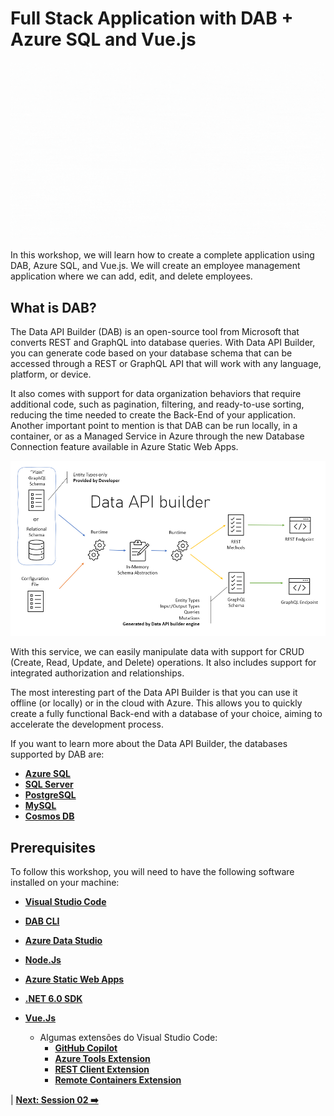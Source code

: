# Full Stack Application with DAB + Azure SQL and Vue.js

![dab](./../../workshop-images/dab-workshops.gif)


In this workshop, we will learn how to create a complete application using DAB, Azure SQL, and Vue.js. We will create an employee management application where we can add, edit, and delete employees.



## What is DAB? 

The Data API Builder (DAB) is an open-source tool from Microsoft that converts REST and GraphQL into database queries. With Data API Builder, you can generate code based on your database schema that can be accessed through a REST or GraphQL API that will work with any language, platform, or device.

It also comes with support for data organization behaviors that require additional code, such as pagination, filtering, and ready-to-use sorting, reducing the time needed to create the Back-End of your application. Another important point to mention is that DAB can be run locally, in a container, or as a Managed Service in Azure through the new Database Connection feature available in Azure Static Web Apps.

![image-01](./../../workshop-images/dab-workflow.png)

With this service, we can easily manipulate data with support for CRUD (Create, Read, Update, and Delete) operations. It also includes support for integrated authorization and relationships.

The most interesting part of the Data API Builder is that you can use it offline (or locally) or in the cloud with Azure. This allows you to quickly create a fully functional Back-end with a database of your choice, aiming to accelerate the development process.

If you want to learn more about the Data API Builder, the databases supported by DAB are:

- **[Azure SQL](https://azure.microsoft.com/products/azure-sql/?WT.mc_id=javascript-75515-gllemos)** 
- **[SQL Server](https://www.microsoft.com/sql-server/sql-server-downloads?WT.mc_id=javascript-75515-gllemos)**
- **[PostgreSQL](https://www.postgresql.org/)** 
- **[MySQL](https://www.mysql.com/)**
- **[Cosmos DB](https://azure.microsoft.com/products/cosmos-db/?WT.mc_id=javascript-75515-gllemos)**

## Prerequisites 

To follow this workshop, you will need to have the following software installed on your machine:


- **[Visual Studio Code](https://code.visualstudio.com/?WT.mc_id=javascript-75515-gllemos)**
- **[DAB CLI](https://github.com/Azure/data-api-builder)**
- **[Azure Data Studio](https://docs.microsoft.com/sql/azure-data-studio/download?WT.mc_id=javascript-75515-gllemos)**
- **[Node.Js](https://nodejs.org/en/)**
- **[Azure Static Web Apps](https://azure.microsoft.com/services/app-service/static/?WT.mc_id=javascript-75515-gllemos)** 
- **[.NET 6.0 SDK](https://learn.microsoft.com/azure/azure-functions/?WT.mc_id=javascript-75515-gllemos)** 

- **[Vue.Js](https://vuejs.org/)** 
  - Algumas extensões do Visual Studio Code:
    - **[GitHub Copilot](https://marketplace.visualstudio.com/items?itemName=GitHub.copilot&WT.mc_id=javascript-75515-gllemos)**
    - **[Azure Tools Extension](https://marketplace.visualstudio.com/items?itemName=ms-vscode.vscode-node-azure-pack&WT.mc_id=javascript-75515-gllemos)**
    - **[REST Client Extension](https://marketplace.visualstudio.com/items?itemName=humao.rest-client&WT.mc_id=javascript-75515-gllemos)**
    - **[Remote Containers Extension](https://marketplace.visualstudio.com/items?itemName=ms-vscode-remote.remote-containers&WT.mc_id=javascript-75515-gllemos)**

| **[Next: Session 02 ➡️](./02-session.md)**